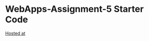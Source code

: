 # WebApps-Assignment-5 Starter Code

[Hosted at](https://44-563-webapps-f21.github.io/webapps-s21-assignment-5-pnikhil24/animals.html)